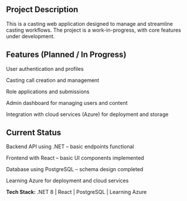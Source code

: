 ## **Project Description** 

This is a casting web application designed to manage and streamline casting workflows. The project is a work-in-progress, with core features under development.

## **Features (Planned / In Progress)**

User authentication and profiles

Casting call creation and management

Role applications and submissions

Admin dashboard for managing users and content

Integration with cloud services (Azure) for deployment and storage

## **Current Status**

Backend API using .NET – basic endpoints functional

Frontend with React – basic UI components implemented

Database using PostgreSQL – schema design completed

Learning Azure for deployment and cloud services

**Tech Stack:** .NET 8 | React | PostgreSQL | Learning Azure
